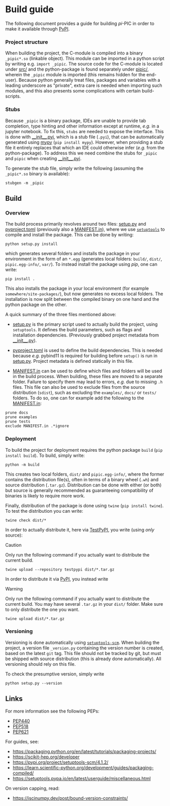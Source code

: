 # Build guide
The following document provides a guide for building $pi$-PIC in order to make it available through [PyPI](https://pypi.org/).

### Project structure
When building the project, the C-module is compiled into a binary `_pipic*.so` (linkable object). This module can be imported in a python script by writing e.g. `import _pipic`. The source code for the C-module is located under [src/](../../src) and the python-package is found separately under [pipic/](../../pipic), wherein the `_pipic` module is imported (this remains hidden for the end-user). Because python generally treat files, packages and variables with a leading underscore as "private", extra care is needed when importing such modules, and this also presents some complications with certain build-scripts.

### Stubs
Because `_pipic` is a binary package, IDEs are unable to provide tab completion, type hinting and other information except at runtime, _e.g._ in a jupyter notebook. To fix this, `stubs` are needed to expose the interface. This is done with [\_\_init\_\_.pyi](../../pipic/__init__.pyi), which is a stub file (`.pyi`), that can be automatically generated using [mypy](https://mypy-lang.org/) (`pip install mypy`). However, when providing a stub file it entirely replaces that which an IDE could otherwise infer (_e.g._ from the python-package). To address this we need combine the stubs for `_pipic` and `pipic` when creating [\_\_init\_\_.pyi](../../pipic/__init__.pyi).

To generate the stub file, simply write the following (assuming the `_pipic*.so` binary is available):
```
stubgen -m _pipic
```

## Build
### Overview
The build process primarily revolves around two files: [setup.py](../../setup.py) and [pyproject.toml](../../pyproject.toml) (previously also a [MANIFEST.in](../../MANIFEST.in)), where we use [`setuptools`](https://pypi.org/project/setuptools/) to compile and install the package. This can be done by writing:
```
python setup.py install
```
which generates several folders and installs the package in your environment in the form of an `*.egg` (generates local folders: `build/`, `dist/`, `pipic.egg-info/`, `var/`). To instead install the package using _pip_, one can write:
```
pip install .
```
This also installs the package in your local environment (for example `somewhere/site-packages/`), but now generates no excess local folders. The installation is now split between the compiled binary on one hand and the python package on the other.

A quick summary of the three files mentioned above:
- [setup.py](../../setup.py) is the primary script used to actually build the project, using `setuptools`. It defines the build parameters, such as flags and installation dependencies. (Previously grabbed project metadata from [\_\_init\_\_.py](../../pipic/__init__.py)).

- [pyproject.toml](../../pyproject.toml) is used to define the build dependencies. This is needed because _e.g._ pybind11 is required for building before `setup()` is run in [setup.py](../../setup.py). Project metadata is defined statically in this file.

- [MANIFEST.in](../../MANIFEST.in) can be used to define which files and folders will be used in the build process. When building, these files are moved to a separate folder. Failure to specify them may lead to errors, _e.g._ due to missing `.h` files. This file can also be used to exclude files from the source distribution (`sdist`), such as excluding the `examples/`, `docs/` or `tests/` folders. To do so, one can for example add the following to the [MANIFEST.in](../../MANIFEST.in):
```
prune docs
prune examples
prune tests
exclude MANIFEST.in .*ignore
```

### Deployment
To build the project for deployment requires the python package `build` (`pip install build`). To build, simply write:
```
python -m build
```
This creates two local folders, `dist/` and `pipic.egg-info/`, where the former contains the distribution file(s), often in terms of a binary wheel (`.wh`) and source distribution (`.tar.gz`). Distribution can be done with either (or both) but source is generally recommended as guaranteeing compatibility of binaries is likely to require more work.

Finally, distribution of the package is done using `twine` (`pip install twine`). To test the distribution you can write:
```
twine check dist/*
```

In order to actually distribute it, here via [TestPyPI](https://test.pypi.org/), you write (using _only_ source):
> [!CAUTION]  
> Only run the following command if you actually want to distribute the current build.
```
twine upload --repository testpypi dist/*.tar.gz
```

In order to distribute it via [PyPI](https://pypi.org/), you instead write
> [!WARNING]
> Only run the following command if you actually want to distribute the current build.
> You may have several `.tar.gz` in your `dist/` folder. Make sure to only distribute the one you want.
```
twine upload dist/*.tar.gz
```

### Versioning
Versioning is done automatically using [`setuptools-scm`](https://setuptools-scm.readthedocs.io/en/latest/config/#api-reference). When building the project, a version file `_version.py` containing the version number is created, based on the latest `git` tag. This file should not be tracked by git, but must be shipped with source distribution (this is already done automatically). All versioning should rely on this file.

To check the presumptive version, simply write
```
python setup.py --version
```


## Links
For more information see the following PEPs:
- [PEP440](https://peps.python.org/pep-0440/)
- [PEP518](https://peps.python.org/pep-0518/)
- [PEP621](https://peps.python.org/pep-0621/)

For guides, see:
- https://packaging.python.org/en/latest/tutorials/packaging-projects/
- https://scikit-hep.org/developer
- https://pypi.org/project/setuptools-scm/4.1.2/
- https://learn.scientific-python.org/development/guides/packaging-compiled/
- https://setuptools.pypa.io/en/latest/userguide/miscellaneous.html

On version capping, read:
- https://iscinumpy.dev/post/bound-version-constraints/